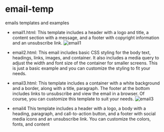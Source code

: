 # email-temp
emails templates
and examples

  * email1.html:
 This template includes a header with a logo and title, a content section with a message, and a footer with copyright information and an unsubscribe link. 
![email1](https://user-images.githubusercontent.com/122694703/223235878-121d3584-7049-41d3-9514-a9a73033b67c.png)



  * email2.html:
 This email includes basic CSS styling for the body text, headings, links, images, and container. It also includes a media query to adjust the width and font size of the container for smaller screens. This is just a basic example and you can customize the styling to fit your needs.

  * email3.html:
   This template includes a container with a white background and a border, along with a title, paragraph. The footer at the bottom includes links to unsubscribe and view the email in a browser. Of course, you can customize this template to suit your needs.
   ![email3](https://user-images.githubusercontent.com/122694703/223233783-5688a322-c1e6-4374-8d3b-9f9980158710.png)

  * email4 This template includes a header with a logo, a body with a heading, paragraph, and call-to-action button, and a footer with social media icons and an unsubscribe link. You can customize the colors, fonts, and content
